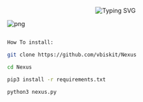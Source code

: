 <p align="center">
  <img src="https://readme-typing-svg.demolab.com?font=Fira+Code&pause=1000&color=F4F773&width=435&lines=%231+Username+Search" alt="Typing SVG">
</p>

![png](./Nexs.png)
```bash

How To install:

git clone https://github.com/vbiskit/Nexus

cd Nexus

pip3 install -r requirements.txt

python3 nexus.py
